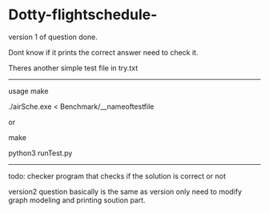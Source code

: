 # Dotty-flightschedule-

version 1 of question done.

Dont know if it prints the correct answer need to check it.

Theres another simple test file in try.txt

-----------------------------------------------

usage
make

./airSche.exe < Benchmark/__nameoftestfile


or

make

python3 runTest.py

-------------------------------------------------------------

todo:
checker program that checks if the solution is correct or not

version2 question
basically is the same as version only need to modify graph modeling and printing soution part.


